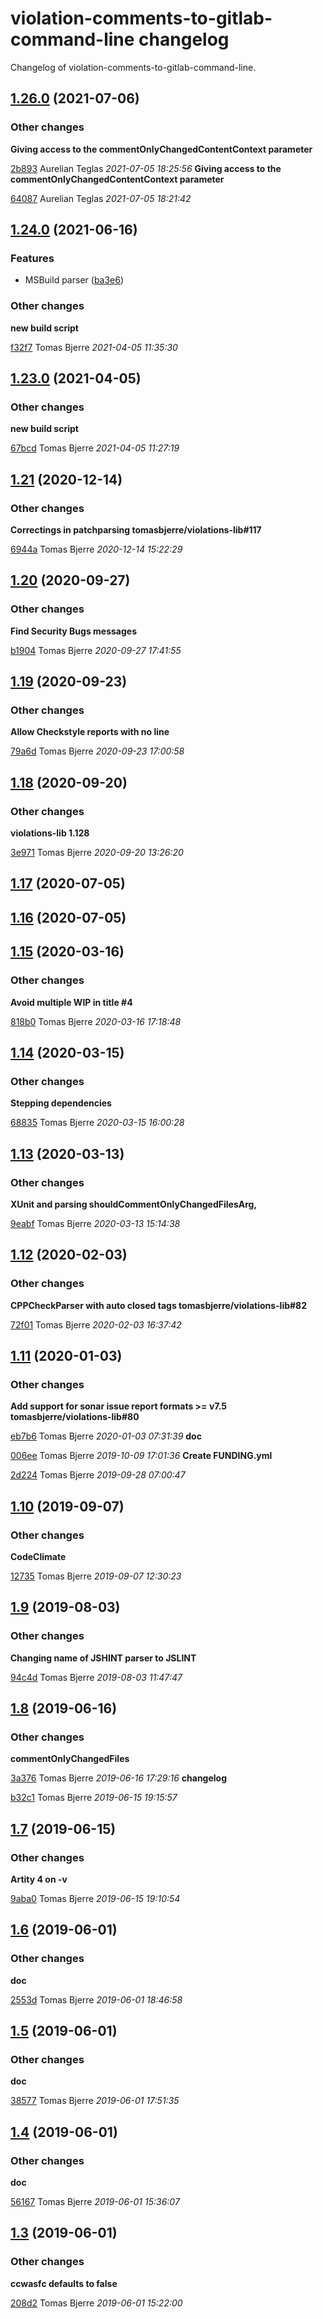 # violation-comments-to-gitlab-command-line changelog

Changelog of violation-comments-to-gitlab-command-line.

## [1.26.0](https://github.com/tomasbjerre/violation-comments-to-gitlab-command-line/releases/tag/1.26.0) (2021-07-06)







### Other changes

**Giving access to the commentOnlyChangedContentContext parameter**


[2b893](https://github.com/tomasbjerre/violation-comments-to-gitlab-command-line/commit/2b8935480725cd5) Aurelian Teglas *2021-07-05 18:25:56*
**Giving access to the commentOnlyChangedContentContext parameter**


[64087](https://github.com/tomasbjerre/violation-comments-to-gitlab-command-line/commit/64087a84157a504) Aurelian Teglas *2021-07-05 18:21:42*

## [1.24.0](https://github.com/tomasbjerre/violation-comments-to-gitlab-command-line/releases/tag/1.24.0) (2021-06-16)



### Features

-  MSBuild parser ([ba3e6](https://github.com/tomasbjerre/violation-comments-to-gitlab-command-line/commit/ba3e68ca5ddc9c3))  




### Other changes

**new build script**


[f32f7](https://github.com/tomasbjerre/violation-comments-to-gitlab-command-line/commit/f32f749291f1b12) Tomas Bjerre *2021-04-05 11:35:30*

## [1.23.0](https://github.com/tomasbjerre/violation-comments-to-gitlab-command-line/releases/tag/1.23.0) (2021-04-05)







### Other changes

**new build script**


[67bcd](https://github.com/tomasbjerre/violation-comments-to-gitlab-command-line/commit/67bcd679375b1f9) Tomas Bjerre *2021-04-05 11:27:19*

## [1.21](https://github.com/tomasbjerre/violation-comments-to-gitlab-command-line/releases/tag/1.21) (2020-12-14)







### Other changes

**Correctings in patchparsing tomasbjerre/violations-lib#117**


[6944a](https://github.com/tomasbjerre/violation-comments-to-gitlab-command-line/commit/6944aff058efb75) Tomas Bjerre *2020-12-14 15:22:29*

## [1.20](https://github.com/tomasbjerre/violation-comments-to-gitlab-command-line/releases/tag/1.20) (2020-09-27)







### Other changes

**Find Security Bugs messages**


[b1904](https://github.com/tomasbjerre/violation-comments-to-gitlab-command-line/commit/b1904c40a622035) Tomas Bjerre *2020-09-27 17:41:55*

## [1.19](https://github.com/tomasbjerre/violation-comments-to-gitlab-command-line/releases/tag/1.19) (2020-09-23)







### Other changes

**Allow Checkstyle reports with no line**


[79a6d](https://github.com/tomasbjerre/violation-comments-to-gitlab-command-line/commit/79a6d1349fd5db4) Tomas Bjerre *2020-09-23 17:00:58*

## [1.18](https://github.com/tomasbjerre/violation-comments-to-gitlab-command-line/releases/tag/1.18) (2020-09-20)







### Other changes

**violations-lib 1.128**


[3e971](https://github.com/tomasbjerre/violation-comments-to-gitlab-command-line/commit/3e9713c8e928f04) Tomas Bjerre *2020-09-20 13:26:20*

## [1.17](https://github.com/tomasbjerre/violation-comments-to-gitlab-command-line/releases/tag/1.17) (2020-07-05)








## [1.16](https://github.com/tomasbjerre/violation-comments-to-gitlab-command-line/releases/tag/1.16) (2020-07-05)








## [1.15](https://github.com/tomasbjerre/violation-comments-to-gitlab-command-line/releases/tag/1.15) (2020-03-16)







### Other changes

**Avoid multiple WIP in title #4**


[818b0](https://github.com/tomasbjerre/violation-comments-to-gitlab-command-line/commit/818b0b2409c8a12) Tomas Bjerre *2020-03-16 17:18:48*

## [1.14](https://github.com/tomasbjerre/violation-comments-to-gitlab-command-line/releases/tag/1.14) (2020-03-15)







### Other changes

**Stepping dependencies**


[68835](https://github.com/tomasbjerre/violation-comments-to-gitlab-command-line/commit/68835669561e136) Tomas Bjerre *2020-03-15 16:00:28*

## [1.13](https://github.com/tomasbjerre/violation-comments-to-gitlab-command-line/releases/tag/1.13) (2020-03-13)







### Other changes

**XUnit and parsing shouldCommentOnlyChangedFilesArg,**


[9eabf](https://github.com/tomasbjerre/violation-comments-to-gitlab-command-line/commit/9eabf9d98aca89e) Tomas Bjerre *2020-03-13 15:14:38*

## [1.12](https://github.com/tomasbjerre/violation-comments-to-gitlab-command-line/releases/tag/1.12) (2020-02-03)







### Other changes

**CPPCheckParser with auto closed <error/> tags tomasbjerre/violations-lib#82**


[72f01](https://github.com/tomasbjerre/violation-comments-to-gitlab-command-line/commit/72f015fea3b8fba) Tomas Bjerre *2020-02-03 16:37:42*

## [1.11](https://github.com/tomasbjerre/violation-comments-to-gitlab-command-line/releases/tag/1.11) (2020-01-03)







### Other changes

**Add support for sonar issue report formats >= v7.5 tomasbjerre/violations-lib#80**


[eb7b6](https://github.com/tomasbjerre/violation-comments-to-gitlab-command-line/commit/eb7b6f8213dd1db) Tomas Bjerre *2020-01-03 07:31:39*
**doc**


[006ee](https://github.com/tomasbjerre/violation-comments-to-gitlab-command-line/commit/006eeb6c4bbef27) Tomas Bjerre *2019-10-09 17:01:36*
**Create FUNDING.yml**


[2d224](https://github.com/tomasbjerre/violation-comments-to-gitlab-command-line/commit/2d224157a6c3b16) Tomas Bjerre *2019-09-28 07:00:47*

## [1.10](https://github.com/tomasbjerre/violation-comments-to-gitlab-command-line/releases/tag/1.10) (2019-09-07)







### Other changes

**CodeClimate**


[12735](https://github.com/tomasbjerre/violation-comments-to-gitlab-command-line/commit/12735498e7ec7b8) Tomas Bjerre *2019-09-07 12:30:23*

## [1.9](https://github.com/tomasbjerre/violation-comments-to-gitlab-command-line/releases/tag/1.9) (2019-08-03)







### Other changes

**Changing name of JSHINT parser to JSLINT**


[94c4d](https://github.com/tomasbjerre/violation-comments-to-gitlab-command-line/commit/94c4d42df18c95a) Tomas Bjerre *2019-08-03 11:47:47*

## [1.8](https://github.com/tomasbjerre/violation-comments-to-gitlab-command-line/releases/tag/1.8) (2019-06-16)







### Other changes

**commentOnlyChangedFiles**


[3a376](https://github.com/tomasbjerre/violation-comments-to-gitlab-command-line/commit/3a3764ce5409941) Tomas Bjerre *2019-06-16 17:29:16*
**changelog**


[b32c1](https://github.com/tomasbjerre/violation-comments-to-gitlab-command-line/commit/b32c133fb909ea3) Tomas Bjerre *2019-06-15 19:15:57*

## [1.7](https://github.com/tomasbjerre/violation-comments-to-gitlab-command-line/releases/tag/1.7) (2019-06-15)







### Other changes

**Artity 4 on -v**


[9aba0](https://github.com/tomasbjerre/violation-comments-to-gitlab-command-line/commit/9aba03d4c5d0944) Tomas Bjerre *2019-06-15 19:10:54*

## [1.6](https://github.com/tomasbjerre/violation-comments-to-gitlab-command-line/releases/tag/1.6) (2019-06-01)







### Other changes

**doc**


[2553d](https://github.com/tomasbjerre/violation-comments-to-gitlab-command-line/commit/2553db320a0bb05) Tomas Bjerre *2019-06-01 18:46:58*

## [1.5](https://github.com/tomasbjerre/violation-comments-to-gitlab-command-line/releases/tag/1.5) (2019-06-01)







### Other changes

**doc**


[38577](https://github.com/tomasbjerre/violation-comments-to-gitlab-command-line/commit/38577a430de8dd6) Tomas Bjerre *2019-06-01 17:51:35*

## [1.4](https://github.com/tomasbjerre/violation-comments-to-gitlab-command-line/releases/tag/1.4) (2019-06-01)







### Other changes

**doc**


[56167](https://github.com/tomasbjerre/violation-comments-to-gitlab-command-line/commit/56167627437a296) Tomas Bjerre *2019-06-01 15:36:07*

## [1.3](https://github.com/tomasbjerre/violation-comments-to-gitlab-command-line/releases/tag/1.3) (2019-06-01)







### Other changes

**ccwasfc defaults to false**


[208d2](https://github.com/tomasbjerre/violation-comments-to-gitlab-command-line/commit/208d236d84dd783) Tomas Bjerre *2019-06-01 15:22:00*

    